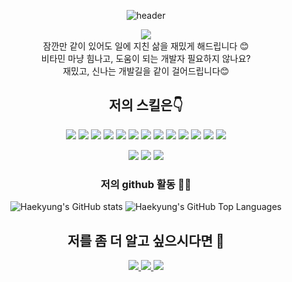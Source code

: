 <link href="https://fonts.googleapis.com/css2?family=Dongle&family=Gaegu&display=swap" rel="stylesheet">

<div align="center">

![header](https://capsule-render.vercel.app/api?type=waving&color=auto&height=300&section=header&text=처방전%20성해경나왔습니다👩‍⚕️%20&fontSize=45&animation=fadeIn&fontAlignY=38&desc=💊비타민%20개발자💊&descAlignY=51&descAlign=62)

<img src="./해경_파트.gif">

<br />
<div>
잠깐만 같이 있어도 일에 지친 삶을 재밌게 해드립니다 😊
<br />
비타민 마냥 힘나고, 도움이 되는 개발자 필요하지 않나요?
<br />
재밌고, 신나는 개발길을 같이 걸어드립니다😊
</div>

## 저의 스킬은👇

<!-- HTML, CSS, Javascript -->
<!-- nodejs, typrscript, express, python -->
<!-- react, reactnative, android, androidstudio, expo -->
<!-- mysql, AWS  -->

<img src="https://img.shields.io/badge/HTML5-E34F26?style=for-the-badge&logo=HTML5&logoColor=white"> <img src="https://img.shields.io/badge/CSS3-1572B6?style=for-the-badge&logo=CSS3&logoColor=white"> <img src="https://img.shields.io/badge/JavaScript-F7DF1E?style=for-the-badge&logo=JavaScript&logoColor=white">
<img src="https://img.shields.io/badge/node.js-339933?style=for-the-badge&logo=node.js&logoColor=white"> <img src="https://img.shields.io/badge/typescript-3178C6?style=for-the-badge&logo=typescript&logoColor=white"> <img src="https://img.shields.io/badge/express-000000?style=for-the-badge&logo=express&logoColor=white"> <img src="https://img.shields.io/badge/python-3776AB?style=for-the-badge&logo=python&logoColor=white">
<img src="https://img.shields.io/badge/react-61DAFB?style=for-the-badge&logo=react&logoColor=white"> <img src="https://img.shields.io/badge/android-3DDC84?style=for-the-badge&logo=android&logoColor=white"/> <img src="https://img.shields.io/badge/androidstudio-3DDC84?style=for-the-badge&logo=androidstudio&logoColor=white"/> <img src="https://img.shields.io/badge/expo-000020?style=for-the-badge&logo=expo&logoColor=white"/>
<img src="https://img.shields.io/badge/mysql-4479A1?style=for-the-badge&logo=mysql&logoColor=white"/> <img src="https://img.shields.io/badge/aws-232F3E?style=for-the-badge&logo=Amazon aws&logoColor=white">

<!-- git, github  -->

<img src="https://img.shields.io/badge/git-F05032?style=for-the-badge&logo=git&logoColor=white"/> <img src="https://img.shields.io/badge/github-181717?style=for-the-badge&logo=github&logoColor=white"/> <img src="https://img.shields.io/badge/notion-000000?style=for-the-badge&logo=notion&logoColor=white"/>

### 저의 github 활동 👩‍💻

![Haekyung's GitHub stats](http://github-profile-summary-cards.vercel.app/api/cards/stats?username=HaekyungS&theme=transparent) ![Haekyung's GitHub Top Languages](http://github-profile-summary-cards.vercel.app/api/cards/repos-per-language?username=HaekyungS&theme=transparent)

## 저를 좀 더 알고 싶으시다면 🙌

<!-- instagram, notion, gmail -->
<a href="https://www.instagram.com/dailyy_hae/" target="_blank">
<img src="https://img.shields.io/badge/dailyy_hae-E4405F?style=for-the-badge&logo=instagram&logoColor=white"/>
</a> <a href="https://www.notion.so/84bc98cd8aab40c4b53304326b8515de?pvs=4" target="_blank">
<img src="https://img.shields.io/badge/Blog-000000?style=for-the-badge&logo=notion&logoColor=white"/>
</a> <img src="https://img.shields.io/badge/haekyungs95@gmail.com-EA4335?style=for-the-badge&logo=gmail&logoColor=white"/>

</div>
